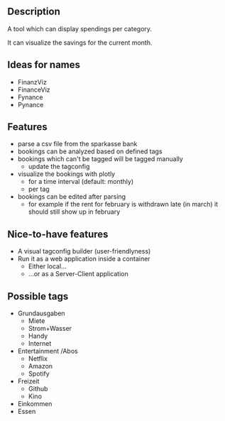 ## Description

A tool which can display spendings per category.

It can visualize the savings for the current month.

## Ideas for names
* FinanzViz
* FinanceViz
* Fynance
* Pynance

## Features
* parse a csv file from the sparkasse bank
* bookings can be analyzed based on defined tags
* bookings which can't be tagged will be tagged manually
    * update the tagconfig
* visualize the bookings with plotly
    * for a time interval (default: monthly)
    * per tag
* bookings can be edited after parsing
    * for example if the rent for february is withdrawn late (in march) 
    it should still show up in february

## Nice-to-have features
* A visual tagconfig builder (user-friendlyness)
* Run it as a web application inside a container
    * Either local...
    * ...or as a Server-Client application

## Possible tags
* Grundausgaben
    * Miete
    * Strom+Wasser
    * Handy
    * Internet
* Entertainment /Abos
    * Netflix
    * Amazon
    * Spotify
* Freizeit
    * Github
    * Kino
* Einkommen
* Essen